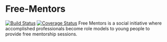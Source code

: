 # Free-Mentors
[![Build Status](https://travis-ci.org/Emeryherve/Free-Mentors.svg?branch=develop)](https://travis-ci.org/Emeryherve/Free-Mentors)  [![Coverage Status](https://coveralls.io/repos/github/Emeryherve/Free-Mentors/badge.svg?branch=develop)](https://coveralls.io/github/Emeryherve/Free-Mentors?branch=develop)
Free Mentors is a social initiative where accomplished professionals become role models to young people to provide free mentorship sessions.
